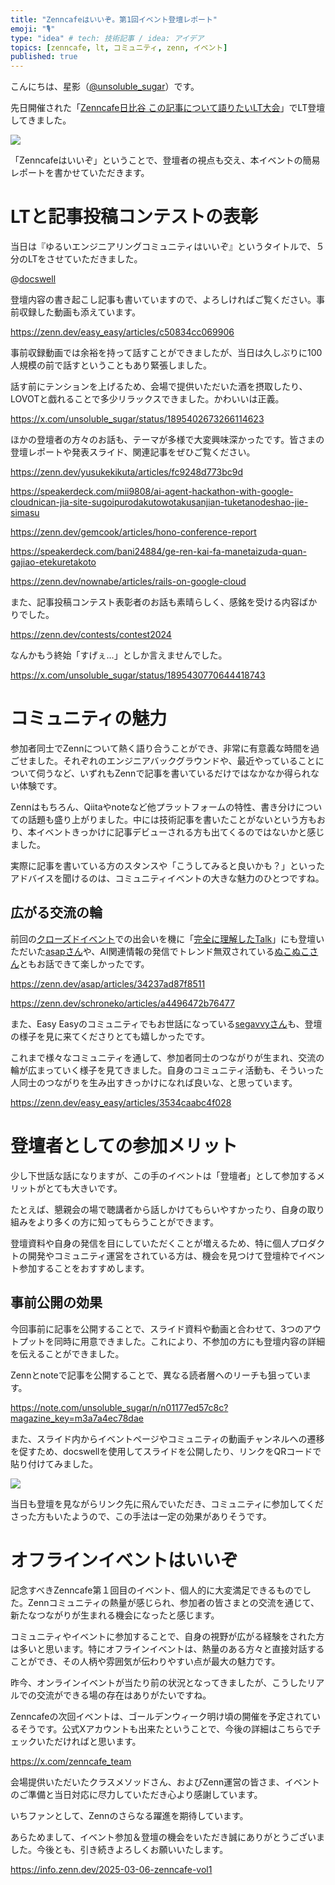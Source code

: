 ```yaml
---
title: "Zenncafeはいいぞ。第1回イベント登壇レポート"
emoji: "🎙️"
type: "idea" # tech: 技術記事 / idea: アイデア
topics: [zenncafe, lt, コミュニティ, zenn, イベント]
published: true
---
```


こんにちは、星影（[@unsoluble_sugar](https://x.com/unsoluble_sugar)）です。

先日開催された「[Zenncafe日比谷 この記事について語りたいLT大会](https://zenn.connpass.com/event/344188/)」でLT登壇してきました。

![](https://storage.googleapis.com/zenn-user-upload/e5c437b277f0-20250308.jpg)

「Zenncafeはいいぞ」ということで、登壇者の視点も交え、本イベントの簡易レポートを書かせていただきます。

# LTと記事投稿コンテストの表彰
当日は『ゆるいエンジニアリングコミュニティはいいぞ』というタイトルで、５分のLTをさせていただきました。

@[docswell](https://www.docswell.com/s/unsoluble_sugar/5DN6XL-2025-02-28-012128)

登壇内容の書き起こし記事も書いていますので、よろしければご覧ください。事前収録した動画も添えています。

https://zenn.dev/easy_easy/articles/c50834cc069906


事前収録動画では余裕を持って話すことができましたが、当日は久しぶりに100人規模の前で話すということもあり緊張しました。

話す前にテンションを上げるため、会場で提供いただいた酒を摂取したり、LOVOTと戯れることで多少リラックスできました。かわいいは正義。

https://x.com/unsoluble_sugar/status/1895402673266114623


ほかの登壇者の方々のお話も、テーマが多様で大変興味深かったです。皆さまの登壇レポートや発表スライド、関連記事をぜひご覧ください。

https://zenn.dev/yusukekikuta/articles/fc9248d773bc9d

https://speakerdeck.com/mii9808/ai-agent-hackathon-with-google-cloudnican-jia-site-sugoipurodakutowotakusanjian-tuketanodeshao-jie-simasu

https://zenn.dev/gemcook/articles/hono-conference-report


https://speakerdeck.com/bani24884/ge-ren-kai-fa-manetaizuda-quan-gajiao-etekuretakoto


https://zenn.dev/nownabe/articles/rails-on-google-cloud


また、記事投稿コンテスト表彰者のお話も素晴らしく、感銘を受ける内容ばかりでした。

https://zenn.dev/contests/contest2024


なんかもう終始「すげぇ…」としか言えませんでした。

https://x.com/unsoluble_sugar/status/1895430770644418743

# コミュニティの魅力

参加者同士でZennについて熱く語り合うことができ、非常に有意義な時間を過ごせました。それぞれのエンジニアバックグラウンドや、最近やっていることについて伺うなど、いずれもZennで記事を書いているだけではなかなか得られない体験です。

Zennはもちろん、Qiitaやnoteなど他プラットフォームの特性、書き分けについての話題も盛り上がりました。中には技術記事を書いたことがないという方もおり、本イベントきっかけに記事デビューされる方も出てくるのではないかと感じました。

実際に記事を書いている方のスタンスや「こうしてみると良いかも？」といったアドバイスを聞けるのは、コミュニティイベントの大きな魅力のひとつですね。

## 広がる交流の輪

前回の[クローズドイベント](https://zenn.dev/unsoluble_sugar/articles/ab48d7ad8c6f38)での出会いを機に「[完全に理解したTalk](https://easy2.connpass.com/)」にも登壇いただいた[asapさん](https://zenn.dev/asap)や、AI関連情報の発信でトレンド無双されている[ぬこぬこさん](https://zenn.dev/schroneko)ともお話できて楽しかったです。

https://zenn.dev/asap/articles/34237ad87f8511

https://zenn.dev/schroneko/articles/a4496472b76477

また、Easy Easyのコミュニティでもお世話になっている[segavvyさん](https://zenn.dev/segavvy)も、登壇の様子を見に来てくださりとても嬉しかったです。

これまで様々なコミュニティを通して、参加者同士のつながりが生まれ、交流の輪が広まっていく様子を見てきました。自身のコミュニティ活動も、そういった人同士のつながりを生み出すきっかけになれば良いな、と思っています。

https://zenn.dev/easy_easy/articles/3534caabc4f028

# 登壇者としての参加メリット

少し下世話な話になりますが、この手のイベントは「登壇者」として参加するメリットがとても大きいです。

たとえば、懇親会の場で聴講者から話しかけてもらいやすかったり、自身の取り組みをより多くの方に知ってもらうことができます。

登壇資料や自身の発信を目にしていただくことが増えるため、特に個人プロダクトの開発やコミュニティ運営をされている方は、機会を見つけて登壇枠でイベント参加することをおすすめします。

## 事前公開の効果

今回事前に記事を公開することで、スライド資料や動画と合わせて、3つのアウトプットを同時に用意できました。これにより、不参加の方にも登壇内容の詳細を伝えることができました。

Zennとnoteで記事を公開することで、異なる読者層へのリーチも狙っています。

https://note.com/unsoluble_sugar/n/n01177ed57c8c?magazine_key=m3a7a4ec78dae


また、スライド内からイベントページやコミュニティの動画チャンネルへの遷移を促すため、docswellを使用してスライドを公開したり、リンクをQRコードで貼り付けてみました。

![](https://storage.googleapis.com/zenn-user-upload/b67fec876955-20250308.png)

当日も登壇を見ながらリンク先に飛んでいただき、コミュニティに参加してくださった方もいたようので、この手法は一定の効果がありそうです。

# オフラインイベントはいいぞ

記念すべきZenncafe第１回目のイベント、個人的に大変満足できるものでした。Zennコミュニティの熱量が感じられ、参加者の皆さまとの交流を通じて、新たなつながりが生まれる機会になったと感じます。

コミュニティやイベントに参加することで、自身の視野が広がる経験をされた方は多いと思います。特にオフラインイベントは、熱量のある方々と直接対話することができ、その人柄や雰囲気が伝わりやすい点が最大の魅力です。

昨今、オンラインイベントが当たり前の状況となってきましたが、こうしたリアルでの交流ができる場の存在はありがたいですね。

Zenncafeの次回イベントは、ゴールデンウィーク明け頃の開催を予定されているそうです。公式Xアカウントも出来たということで、今後の詳細はこちらでチェックいただければと思います。

https://x.com/zenncafe_team

会場提供いただいたクラスメソッドさん、およびZenn運営の皆さま、イベントのご準備と当日対応に尽力していただき心より感謝しています。

いちファンとして、Zennのさらなる躍進を期待しています。

あらためまして、イベント参加＆登壇の機会をいただき誠にありがとうございました。今後とも、引き続きよろしくお願いいたします。

https://info.zenn.dev/2025-03-06-zenncafe-vol1